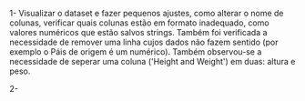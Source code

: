 1- Visualizar o dataset e fazer pequenos ajustes, como alterar o nome de colunas, verificar quais colunas estão em formato inadequado, como valores numéricos que estão salvos strings. Também foi verificada a necessidade de remover uma linha cujos dados não fazem sentido (por exemplo o Páis de origem é um numérico).
Também observou-se a necessidade de seperar uma coluna ('Height and Weight') em duas: altura e peso.

2-